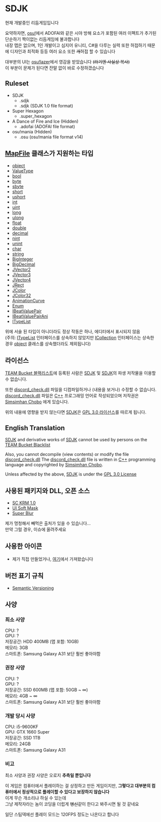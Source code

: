 # SDJK
현재 개발중인 리듬게임입니다

요약하자면, [osu!](https://osu.ppy.sh/)에서 ADOFAI와 같은 시야 방해 요소가 포함된 여러 이펙트가 추가된 단순하기 짝이없는 리듬게임에 불과합니다  
내장 맵은 없으며, 1인 개발이고 심지어 유니티, C#을 다루는 실력 또한 허접하기 때문에 디자인과 최적화 등등 여러 요소 또한 ~~개~~허접 할 수 있습니다

대부분의 UI는 [osu!lazer](https://github.com/ppy/osu)에서 영감을 받았습니다 ~~(라기엔 사실상 복사)~~  
이 부분이 문제가 된다면 잔말 없이 바로 수정하갰습니다

## Ruleset
* SDJK
  * .sdjk
  * .sdjk (SDJK 1.0 file format)
* Super Hexagon
  * .super_hexagon
* A Dance of Fire and Ice (Hidden)
  * .adofai (ADOFAI file format)
* osu!mania (Hidden)
  * .osu (osu!mania file format v14)
  
## [MapFile](Assets/Map/MapFile.cs) 클래스가 지원하는 타입
[ITypeList]: Assets/SC%20KRM/TypeList.cs#L3
[object]: https://learn.microsoft.com/ko-kr/dotnet/api/System.Object

* [object]
* [ValueType](https://learn.microsoft.com/ko-kr/dotnet/api/System.ValueType)
* [bool](https://learn.microsoft.com/ko-kr/dotnet/api/System.Boolean)
* [byte](https://learn.microsoft.com/ko-kr/dotnet/api/System.Byte)
* [sbyte](https://learn.microsoft.com/ko-kr/dotnet/api/System.SByte)
* [short](https://learn.microsoft.com/ko-kr/dotnet/api/System.Int16)
* [ushort](https://learn.microsoft.com/ko-kr/dotnet/api/System.UInt16)
* [int](https://learn.microsoft.com/ko-kr/dotnet/api/System.Int32)
* [uint](https://learn.microsoft.com/ko-kr/dotnet/api/System.UInt32)
* [long](https://learn.microsoft.com/ko-kr/dotnet/api/System.Int64)
* [ulong](https://learn.microsoft.com/ko-kr/dotnet/api/System.UInt64)
* [float](https://learn.microsoft.com/ko-kr/dotnet/api/System.Single)
* [double](https://learn.microsoft.com/ko-kr/dotnet/api/System.Double)
* [decimal](https://learn.microsoft.com/ko-kr/dotnet/api/System.Decimal)
* [nint](https://learn.microsoft.com/ko-kr/dotnet/api/System.IntPtr)
* [unint](https://learn.microsoft.com/ko-kr/dotnet/api/System.UIntPtr)
* [char](https://learn.microsoft.com/ko-kr/dotnet/api/System.Char)
* [string](https://learn.microsoft.com/ko-kr/dotnet/api/System.String)
* [BigInteger](https://learn.microsoft.com/ko-kr/dotnet/api/System.Numerics.BigInteger)
* [BigDecimal](https://github.com/AdamWhiteHat/BigDecimal)
* [JVector2](Assets/SC%20KRM/Json/JsonManager.cs#L90)
* [JVector3](Assets/SC%20KRM/Json/JsonManager.cs#L126)
* [JVector4](Assets/SC%20KRM/Json/JsonManager.cs#L169)
* [JRect](Assets/SC%20KRM/Json/JsonManager.cs#L221)
* [JColor](Assets/SC%20KRM/Json/JsonManager.cs#L278)
* [JColor32](Assets/SC%20KRM/Json/JsonManager.cs#L340)
* [AnimationCurve](https://docs.unity3d.com/ScriptReference/AnimationCurve.html)
* [Enum](https://learn.microsoft.com/ko-kr/dotnet/api/System.Enum)
* [IBeatValuePair](Assets/SC%20KRM/Rhythm/RhythmMapFile.cs#L356)
* [IBeatValuePairAni](Assets/SC%20KRM/Rhythm/RhythmMapFile.cs#L369)
* [ITypeList]

위에 서술 된 타입이 아니더라도 정상 작동은 하나, 에디터에서 표시되지 않음  
(주의: [ITypeList] 인터페이스를 상속하지 않았지만 [ICollection](https://learn.microsoft.com/ko-kr/dotnet/api/System.Collections.ICollection) 인터페이스는 상속한 경우 [object] 클래스를 상속했더라도 제외됩니다)
  
## 라이선스
[Blacklist]: https://github.com/SimsimhanChobo/SDJK
[SC KRM]: https://github.com/SimsimhanChobo/SC-KRM-1.0
[SDJK]: https://github.com/SimsimhanChobo/SDJK
[Simsimhan Chobo]: https://github.com/SimsimhanChobo
[discord_check.dll]: Assets/SC%20KRM/Discord/Library/discord_check.dll
[C++ Namu]: https://namu.wiki/w/C%2B%2B
[C++]: https://ko.wikipedia.org/wiki/C%2B%2B
[MIT]: https://opensource.org/licenses/mit
[GPL]: https://opensource.org/license/gpl-3-0

[TEAM Bucket 블랙리스트][Blacklist]에 등록된 사람은 [SDJK] 및 [SDJK]의 파생 저작물을 이용할 수 없습니다.

또한 [discord_check.dll] 파일을 디컴파일하거나 (내용을 보거나) 수정할 수 없습니다.  
[discord_check.dll] 파일은 [C++][C++ Namu] 프로그래밍 언어로 작성되었으며 저작권은 [Simsimhan Chobo] 에게 있습니다.

위의 내용에 영향을 받지 않는다면 [SDJK]은 [GPL 3.0 라이선스][GPL]를 따르게 됩니다.

## English Translation
[SDJK] and derivative works of [SDJK] cannot be used by persons on the [TEAM Bucket Blacklist][Blacklist]

Also, you cannot decompile (view contents) or modify the file [discord_check.dll]
The [discord_check.dll] file is written in [C++] programming language and copyrighted by [Simsimhan Chobo].

Unless affected by the above, [SDJK] is under the [GPL 3.0 License][GPL]

## 사용된 패키지와 DLL, 오픈 소스
- [SC KRM 1.0](https://github.com/SimsimhanChobo/SC-KRM-1.0)
- [UI Soft Mask](https://github.com/mob-sakai/SoftMaskForUGUI)
- [Super Blur](https://github.com/PavelDoGreat/Super-Blur)

제가 멍청해서 빼먹은 출처가 있을 수 있습니다...  
만약 그럴 경우, 이슈에 올려주세요

## 사용한 아이콘
- 제가 직접 만들었거나, [여기](https://www.iconfinder.com/search?q=&price=free&family=bootstrap)에서 가져왔습니다

## 버전 표기 규칙
- [Semantic Versioning](https://semver.org/)

## 사양
### 최소 사양
CPU: ?  
GPU: ?  
저장공간: HDD 400MB (맵 포함: 10GB)  
메모리: 3GB  
스마트폰: Samsung Galaxy A31 보단 훨씬 좋아야함

### 권장 사양
CPU: ?  
GPU: ?  
저장공간: SSD 600MB (맵 포함: 50GB ~ ∞)  
메모리: 4GB ~ ∞  
스마트폰: Samsung Galaxy A31 보단 훨씬 좋아야함

### 개발 당시 사양
CPU: i5-9600KF  
GPU: GTX 1660 Super  
저장공간: SSD 1TB  
메모리: 24GB  
스마트폰: Samsung Galaxy A31  

### 비고
최소 사양과 권장 사양은 오로지 **추측일 뿐입니다**

이 게임은 컴퓨터에서 플레이하는 걸 상정하고 만든 게임이지만, **그렇다고 대부분의 컴퓨터에서 정상적으로 플레이할 수 있다고 보장하지 않습니다**  
이게 무슨 개소리냐 하실 수 있는데  
그냥 제작자라는 놈이 코딩을 더럽게 ~~병신~~같이 한다고 봐주시면 될 것 같네요

일단 스팀덱에선 플레이 모드는 120FPS 정도는 나온다고 합니다

